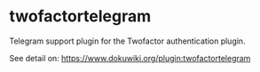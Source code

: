 # twofactortelegram

Telegram support plugin for the Twofactor authentication plugin.

See detail on: https://www.dokuwiki.org/plugin:twofactortelegram
